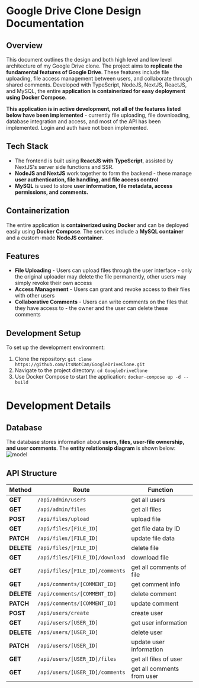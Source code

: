 # Google Drive Clone Design Documentation

## Overview

This document outlines the design and both high level and low level architecture of my Google Drive clone. The project aims to **replicate the fundamental features of Google Drive**. These features include file uploading, file access management between users, and collaborate through shared comments. Developed with TypeScript, NodeJS, NextJS, ReactJS, and MySQL, the entire **application is containerized for easy deployment using Docker Compose.**

**This application is in active development, not all of the features listed below have been implemented** - currently file uploading, file downloading, database integration and access, and most of the API has been implemented. Login and auth have not been implemented.

## Tech Stack
* The frontend is built using **ReactJS with TypeScript**, assisted by NextJS's server side functions and SSR.
* **NodeJS and NextJS** work together to form the backend - these manage **user authentication, file handling, and file access control**
* **MySQL** is used to store **user information, file metadata, access permissions, and comments.**

## Containerization

The entire application is **containerized using Docker** and can be deployed easily using **Docker Compose**. The services include a **MySQL container** and a custom-made **NodeJS container**.

## Features

* **File Uploading** - Users can upload files through the user interface - only the original uploader may delete the file permanently, other users may simply revoke their own access
* **Access Management** - Users can grant and revoke access to their files with other users
* **Collaborative Comments** - Users can write comments on the files that they have access to - the owner and the user can delete these comments

## Development Setup

To set up the development environment:

1. Clone the repository: `git clone https://github.com/ItsNotCam/GoogleDriveClone.git`
2. Navigate to the project directory: `cd GoogleDriveClone`
3. Use Docker Compose to start the application: `docker-compose up -d --build`


# Development Details

## Database
The database stores information about **users, files, user-file ownership, and user comments**. The **entity relationsip diagram** is shown below:
![model](https://github.com/ItsNotCam/GoogleDriveClone/assets/46014191/4affd18d-7cd5-4bcc-9b0b-a465fcd585fb)

## API Structure
| **Method** | **Route** | **Function** |
| ------- | ------------------ | ------------- |
| **GET** | `/api/admin/users` | get all users |
| **GET** | `/api/admin/files` | get all files |
| **POST** | `/api/files/upload` | upload file |
| **GET** | `/api/files/[FiLE_ID]`| get file data by ID |
| **PATCH** | `/api/files/[FILE_ID]` | update file data |
| **DELETE** | `/api/files/[FILE_ID]` | delete file |
| **GET** | `/api/files/[FILE_ID]/download` | download file |
| **GET** | `/api/files/[FILE_ID]/comments` | get all comments of file | 
| **GET** | `/api/comments/[COMMENT_ID]` | get comment info |
| **DELETE** | `/api/comments/[COMMENT_ID]` | delete comment |
| **PATCH** | `/api/comments/[COMMENT_ID]` | update comment |
| **POST** | `/api/users/create` | create user |
| **GET** | `/api/users/[USER_ID]` | get user information |
| **DELETE** | `/api/users/[USER_ID]` | delete user |
| **PATCH** | `/api/users/[USER_ID]` | update user information |
| **GET** | `/api/users/[USER_ID]/files` | get all files of user |
| **GET** | `/api/users/[USER_ID]/comments` | get all comments from user |
